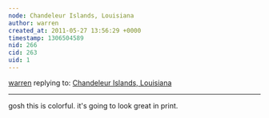 ```yaml
---
node: Chandeleur Islands, Louisiana
author: warren
created_at: 2011-05-27 13:56:29 +0000
timestamp: 1306504589
nid: 266
cid: 263
uid: 1
---
```




[warren](../profile/warren) replying to: [Chandeleur Islands, Louisiana](../notes/gonzoearth/5-23-2011/chandeleur-islands-louisiana)

----
gosh this is colorful. it's going to look great in print.